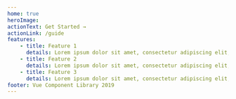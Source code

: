 ```yaml
---
home: true
heroImage:
actionText: Get Started →
actionLink: /guide
features:
    - title: Feature 1
      details: Lorem ipsum dolor sit amet, consectetur adipiscing elit, sed do eiusmod tempor incididunt ut labore et dolore magna aliqua.
    - title: Feature 2
      details: Lorem ipsum dolor sit amet, consectetur adipiscing elit, sed do eiusmod tempor incididunt ut labore et dolore magna aliqua.
    - title: Feature 3
      details: Lorem ipsum dolor sit amet, consectetur adipiscing elit, sed do eiusmod tempor incididunt ut labore et dolore magna aliqua.
footer: Vue Component Library 2019
---
```

